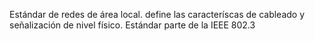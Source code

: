 Estándar de redes de área local. define las caracteríscas de cableado y señalización de nivel físico. Estándar parte de la IEEE 802.3
